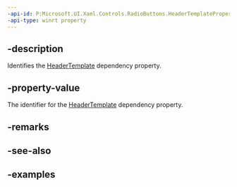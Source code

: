 ```yaml
---
-api-id: P:Microsoft.UI.Xaml.Controls.RadioButtons.HeaderTemplateProperty
-api-type: winrt property
---
```


## -description

Identifies the [HeaderTemplate](radiobuttons_headertemplate.md) dependency property.

## -property-value

The identifier for the [HeaderTemplate](radiobuttons_headertemplate.md) dependency property.

## -remarks

## -see-also

## -examples

